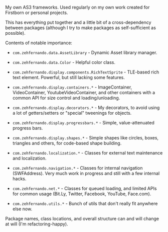 My own AS3 frameworks. Used regularly on my own work created for Firstborn or personal projects.

This has everything put together and a little bit of a cross-dependency between packages (although I try to make packages as self-sufficient as possible).

Contents of notable importance:

* `com.zehfernando.data.AssetLibrary` - Dynamic Asset library manager.

* `com.zehfernando.data.Color` - Helpful color class.

* `com.zehfernando.display.components.RichTextSprite` - TLE-based rich text element. Powerful, but still lacking some features.

* `com.zehfernando.display.containers.*` - ImageContainer, VideoContainer, YoutubeVideoContainer, and other containers with a common API for size control and loading/unloading.

* `com.zehfernando.display.decorators.*` - My decorators, to avoid using a lot of getters/setters or "special" tweenings for objects.

* `com.zehfernando.display.progressbars.*` - Simple, value-attenuated progress bars.

* `com.zehfernando.display.shapes.*` - Simple shapes like circles, boxes, triangles and others, for code-based shape building.

* `com.zehfernando.localization.*` - Classes for external text maintenance and localization.

* `com.zehfernando.navigation.*` - Classes for internal navigation (SWFAddress). Very much work in progress and still with a few internal hacks.

* `com.zehfernando.net.*` - Classes for queued loading, and limited APIs for common usage (Bit.Ly, Twitter, Facebook, YouTube, Face.com).

* `com.zehfernando.utils.*` - Bunch of utils that don't really fit anywhere else now.

Package names, class locations, and overall structure can and will change at will (I'm refactoring-happy).
